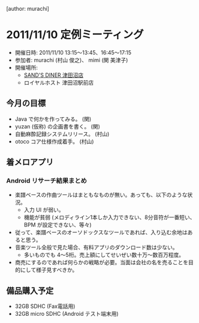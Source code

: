 [author: murachi]
# 2011/11/10 定例ミーティング
* 開催日時: 2011/11/10 13:15～13:45、16:45～17:15
* 参加者: murachi (村山 俊之)、 mimi (関 美津子)
* 開催場所:
  * [SAND'S DINER 津田沼店](http:://www.sands-diner.com/tsudanuma/)
  * ロイヤルホスト 津田沼駅前店

## 今月の目標
* Java で何かを作ってみる。 (関)
* yuzan (仮称) の企画書を書く。 (関)
* 自動麻酔記録システムリリース。 (村山)
* otoco コア仕様作成着手。 (村山)

## 着メロアプリ
### Android リサーチ結果まとめ
* 楽譜ベースの作曲ツールはまともなものが無い。あっても、以下のような状況。
  * 入力 UI が弱い。
  * 機能が貧弱 (メロディライン1本しか入力できない、8分音符が一番短い、BPM が設定できない、等々)
* 従って、楽譜ベースのオーソドックスなツールであれば、入り込む余地はあると思う。
* 音楽ツール全般で見た場合、有料アプリのダウンロード数は少ない。
  * 多いものでも 4～5桁。売上額にしてせいぜい数十万～数百万程度。
* 商売にするのであれば何らかの戦略が必要。当面は会社の名を売ることを目的にして様子見すべきか。

## 備品購入予定
* 32GB SDHC (Fax電話用)
* 32GB micro SDHC (Android テスト端末用)
